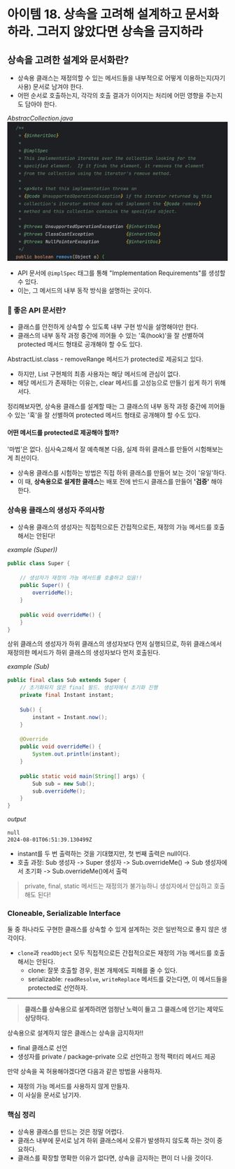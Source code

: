 # 아이템 18. 상속을 고려해 설계하고 문서화하라. 그러지 않았다면 상속을 금지하라

## 상속을 고려한 설계와 문서화란?

- 상속용 클래스는 재정의할 수 있는 메서드들을 내부적으로 어떻게 이용하는지(자기사용) 문서로 남겨야 한다.
- 어떤 순서로 호출하는지, 각각의 호출 결과가 이어지는 처리에 어떤 영향을 주는지도 담아야 한다.

_AbstracCollection.java_
![Abstract_Collection.png](Abstract_Collection.png)

- API 문서에 `@implSpec` 태그를 통해 "Implementation Requirements"를 생성할 수 있다.
- 이는, 그 메서드의 내부 동작 방식을 설명하는 곳이다.

### 🤔 좋은 API 문서란?

- 클래스를 안전하게 상속할 수 있도록 내부 구현 방식을 설명해야만 한다.
- 클래스의 내부 동작 과정 중간에 끼어들 수 있는 '훅(hook)'을 잘 선별하여 protected 메서드 형태로 공개해야 할 수도 있다.

AbstractList.class - removeRange 메서드가 protected로 제공되고 있다.

- 하지만, List 구현체의 최종 사용자는 해당 메서드에 관심이 없다.
- 해당 메서드가 존재하는 이유는, clear 메서드를 고성능으로 만들기 쉽게 하기 위해서다.

정리해보자면, 상속용 클래스를 설계할 때는 그 클래스의 내부 동작 과정 중간에 끼어들 수 있는 '훅'을 잘 선별하여 protected 메서드 형태로 공개해야 할 수도 있다.

#### 어떤 메서드를 protected로 제공해야 할까?

'마법'은 없다. 심사숙고해서 잘 예측해본 다음, 실제 하위 클래스를 만들어 시험해보는게 최선이다.

- 상속용 클래스를 시험하는 방법은 직접 하위 클래스를 만들어 보는 것이 '유일'하다.
- 이 때, **상속용으로 설계한 클래스**는 배포 전에 반드시 클래스를 만들어 **'검증'** 해야 한다.

### 상속용 클래스의 생성자 주의사항

- 상속용 클래스의 생성자는 직접적으로든 간접적으로든, 재정의 가능 메서드를 호출해서는 안된다!

_example (Super))_

```java
public class Super {

    // 생성자가 재정의 가능 메서드를 호출하고 있음!!
    public Super() {
        overrideMe();
    }

    public void overrideMe() {
    }
}
```

상위 클래스의 생성자가 하위 클래스의 생성자보다 먼저 실행되므로, 하위 클래스에서 재정의한 메서드가 하위 클래스의 생성자보다 먼저 호출된다.

_example (Sub)_

```java
public final class Sub extends Super {
    // 초기화되지 않은 final 필드. 생성자에서 초기화 진행
    private final Instant instant;

    Sub() {
        instant = Instant.now();
    }

    @Override
    public void overrideMe() {
        System.out.println(instant);
    }

    public static void main(String[] args) {
        Sub sub = new Sub();
        sub.overrideMe();
    }
}
```

_output_

```
null
2024-08-01T06:51:39.130499Z
```

- instant를 두 번 출력하는 것을 기대했지만, 첫 번째 출력은 null이다.
- 호출 과정: Sub 생성자 -> Super 생성자 -> Sub.overrideMe() -> Sub 생성자에서 초기화 -> Sub.overrideMe()에서 출력

> private, final, static 메서드는 재정의가 불가능하니 생성자에서 안심하고 호출해도 된다!

### Cloneable, Serializable Interface

둘 중 하나라도 구현한 클래스를 상속할 수 있게 설계하는 것은 일반적으로 좋지 않은 생각이다.

- `clone`과 `readObject` 모두 직접적으로든 간접적으로든 재정의 가능 메서드를 호출해서는 안된다.
  - clone: 잘못 호출할 경우, 원본 개체에도 피해를 줄 수 있다.
  - serializable: `readResolve`, `writeReplace` 메서드를 갖는다면, 이 메서드들을 protected로 선언하자.

---

> **클래스를 상속용으로 설계하려면 엄청난 노력이 들고 그 클래스에 안기는 제약도 상당하다.**
 
상속용으로 설계하지 않은 클래스는 상속을 금지하자!! 
- final 클래스로 선언
- 생성자를 private / package-private 으로 선언하고 정적 팩터리 메서드 제공

만약 상속을 꼭 허용해야겠다면 다음과 같은 방법을 사용하자.
- 재정의 가능 메서드를 사용하지 않게 만들자.
- 이 사실을 문서로 남기자.

### 핵심 정리
- 상속용 클래스를 만드는 것은 정말 어렵다.
- 클래스 내부에 문서로 남겨 하위 클래스에서 오류가 발생하지 않도록 하는 것이 중요하다.
- 클래스를 확장할 명확한 이유가 없다면, 상속을 금지하는 편이 더 나을 것이다.